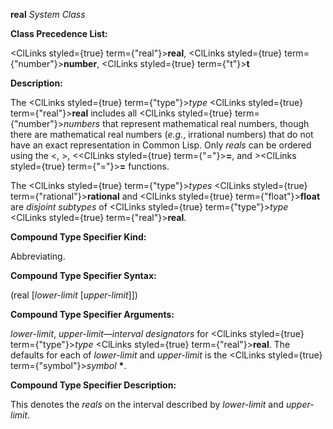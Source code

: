 **real** *System Class* 



**Class Precedence List:** 



<ClLinks styled={true} term={"real"}><b>real</b></ClLinks>, <ClLinks styled={true} term={"number"}><b>number</b></ClLinks>, <ClLinks styled={true} term={"t"}><b>t</b></ClLinks> 



**Description:** 



The <ClLinks styled={true} term={"type"}><i>type</i></ClLinks> <ClLinks styled={true} term={"real"}><b>real</b></ClLinks> includes all <ClLinks styled={true} term={"number"}><i>numbers</i></ClLinks> that represent mathematical real numbers, though there are mathematical real numbers (*e.g.*, irrational numbers) that do not have an exact representation in Common Lisp. Only *reals* can be ordered using the &lt;, &gt;, &lt;<ClLinks styled={true} term={"="}><b>=</b></ClLinks>, and &gt;<ClLinks styled={true} term={"="}><b>=</b></ClLinks> functions. 



The <ClLinks styled={true} term={"type"}><i>types</i></ClLinks> <ClLinks styled={true} term={"rational"}><b>rational</b></ClLinks> and <ClLinks styled={true} term={"float"}><b>float</b></ClLinks> are *disjoint subtypes* of <ClLinks styled={true} term={"type"}><i>type</i></ClLinks> <ClLinks styled={true} term={"real"}><b>real</b></ClLinks>. 



**Compound Type Specifier Kind:** 



Abbreviating. 



**Compound Type Specifier Syntax:** 



(real [*lower-limit* [*upper-limit*]]) 







 



 



**Compound Type Specifier Arguments:** 



*lower-limit*, *upper-limit*—*interval designators* for <ClLinks styled={true} term={"type"}><i>type</i></ClLinks> <ClLinks styled={true} term={"real"}><b>real</b></ClLinks>. The defaults for each of *lower-limit* and *upper-limit* is the <ClLinks styled={true} term={"symbol"}><i>symbol</i></ClLinks> **\***. 



**Compound Type Specifier Description:** 



This denotes the *reals* on the interval described by *lower-limit* and *upper-limit*. 



